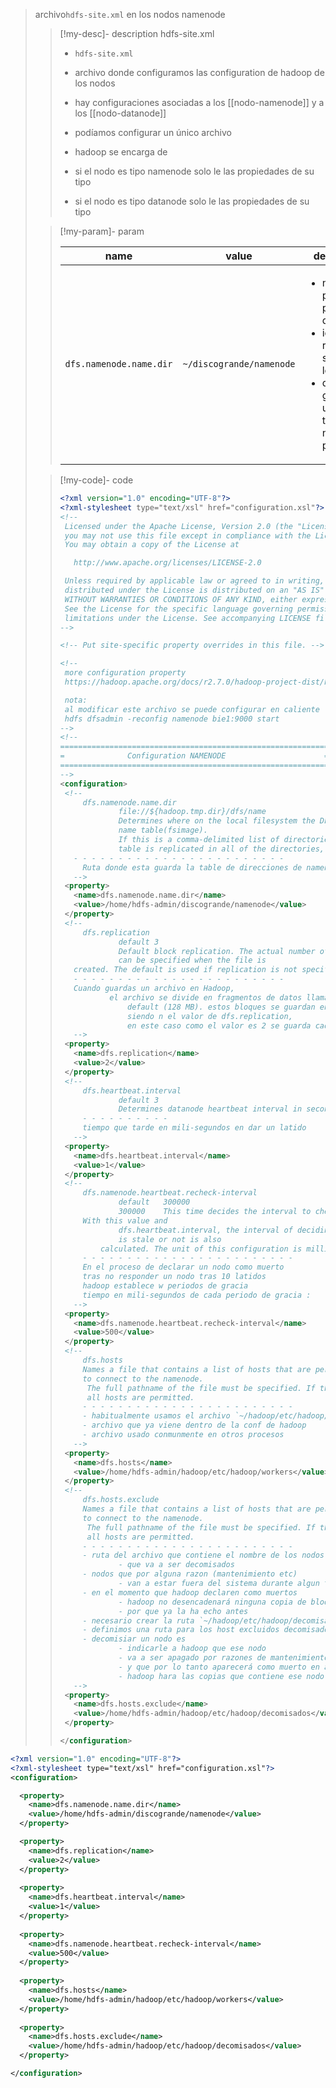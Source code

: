 
> archivo`hdfs-site.xml` en los nodos namenode
>
>>[!my-desc]-  description hdfs-site.xml
>>
>> - `hdfs-site.xml`
>>
>> - archivo donde configuramos las configuration de hadoop de los nodos
>> - hay configuraciones asociadas a los [[nodo-namenode]] y a los [[nodo-datanode]]
>> - podíamos configurar un único archivo 
>> - hadoop se encarga de 
>> 	- si el nodo es tipo namenode solo le las propiedades de su tipo
>> 	- si el nodo es tipo datanode solo le las propiedades de su tipo 
>
>>[!my-param]-  param
>>
>> | name | value | descripción |
>> |-|-|-|
>> |`dfs.namenode.name.dir`| `~/discogrande/namenode` |<ul><li>necesario para la persistencia de archivos</li><li>identifica la ruta donde se guardan los archivos</li><li>default se guarda en un archivo temporal, no hay persistencia</ul>|
>
>>[!my-code]-  code
>>
>>```xml
>><?xml version="1.0" encoding="UTF-8"?>
>><?xml-stylesheet type="text/xsl" href="configuration.xsl"?>
>><!--
>>  Licensed under the Apache License, Version 2.0 (the "License");
>>  you may not use this file except in compliance with the License.
>>  You may obtain a copy of the License at
>>
>>    http://www.apache.org/licenses/LICENSE-2.0
>>
>>  Unless required by applicable law or agreed to in writing, software
>>  distributed under the License is distributed on an "AS IS" BASIS,
>>  WITHOUT WARRANTIES OR CONDITIONS OF ANY KIND, either express or implied.
>>  See the License for the specific language governing permissions and
>>  limitations under the License. See accompanying LICENSE file.
>>-->
>>
>><!-- Put site-specific property overrides in this file. -->
>>
>><!--
>>  more configuration property
>>  https://hadoop.apache.org/docs/r2.7.0/hadoop-project-dist/hadoop-hdfs/hdfs-default.xml
>>
>>  nota:
>>  al modificar este archivo se puede configurar en caliente
>>  hdfs dfsadmin -reconfig namenode bie1:9000 start
>>-->
>><!--
>> ============================================================
>> =              Configuration NAMENODE                      =
>> ============================================================
>>-->
>><configuration>
>>  <!--
>>      dfs.namenode.name.dir
>>              file://${hadoop.tmp.dir}/dfs/name
>>              Determines where on the local filesystem the DFS name node should store the
>>              name table(fsimage).
>>              If this is a comma-delimited list of directories then the name
>>              table is replicated in all of the directories, for redundancy.
>>    - - - - - - - - - - - - - - - - - - - - - - - -
>>      Ruta donde esta guarda la table de direcciones de namenode
>>    -->
>>  <property>
>>    <name>dfs.namenode.name.dir</name>
>>    <value>/home/hdfs-admin/discogrande/namenode</value>
>>  </property>
>>  <!--
>>      dfs.replication
>>              default 3
>>              Default block replication. The actual number of replications
>>              can be specified when the file is
>>    created. The default is used if replication is not specified in create time.
>>    - - - - - - - - - - - - - - - - - - - - - - - -
>>    Cuando guardas un archivo en Hadoop,
>>            el archivo se divide en fragmentos de datos llamados "bloques"
>>                default (128 MB). estos bloques se guardan en n nodos
>>                siendo n el valor de dfs.replication,
>>                en este caso como el valor es 2 se guarda cada "bloque" en 2 nodos.
>>    -->
>>  <property>
>>    <name>dfs.replication</name>
>>    <value>2</value>
>>  </property>
>>  <!--
>>      dfs.heartbeat.interval
>>              default 3
>>              Determines datanode heartbeat interval in seconds.
>>      - - - - - - - - - -
>>      tiempo que tarde en mili-segundos en dar un latido
>>    -->
>>  <property>
>>    <name>dfs.heartbeat.interval</name>
>>    <value>1</value>
>>  </property>
>>  <!--
>>      dfs.namenode.heartbeat.recheck-interval
>>              default   300000
>>              300000    This time decides the interval to check for expired datanodes.
>>      With this value and
>>              dfs.heartbeat.interval, the interval of deciding the datanode
>>              is stale or not is also
>>          calculated. The unit of this configuration is millisecond.
>>      - - - - - - - - - - - - - - - - - - - - - - - -
>>      En el proceso de declarar un nodo como muerto
>>      tras no responder un nodo tras 10 latidos
>>      hadoop establece w periodos de gracia
>>      tiempo en mili-segundos de cada periodo de gracia :
>>    -->
>>  <property>
>>    <name>dfs.namenode.heartbeat.recheck-interval</name>
>>    <value>500</value>
>>  </property>
>>  <!--
>>      dfs.hosts
>>      Names a file that contains a list of hosts that are permitted
>>      to connect to the namenode.
>>       The full pathname of the file must be specified. If the value is empty,
>>       all hosts are permitted.
>>      - - - - - - - - - - - - - - - - - - - - - - - -
>>      - habitualmente usamos el archivo `~/hadoop/etc/hadoop/workers`
>>      - archivo que ya viene dentro de la conf de hadoop
>>      - archivo usado conmunmente en otros procesos
>>    -->
>>  <property>
>>    <name>dfs.hosts</name>
>>    <value>/home/hdfs-admin/hadoop/etc/hadoop/workers</value>
>>  </property>
>>  <!--
>>      dfs.hosts.exclude
>>      Names a file that contains a list of hosts that are permitted
>>      to connect to the namenode.
>>       The full pathname of the file must be specified. If the value is empty,
>>       all hosts are permitted.
>>      - - - - - - - - - - - - - - - - - - - - - - - -
>>      - ruta del archivo que contiene el nombre de los nodos
>>              - que va a ser decomisados
>>      - nodos que por alguna razon (mantenimiento etc)
>>              - van a estar fuera del sistema durante algun tiempo
>>      - en el momento que hadoop declaren como muertos
>>              - hadoop no desencadenará ninguna copia de bloques
>>              - por que ya la ha echo antes
>>      - necesario crear la ruta `~/hadoop/etc/hadoop/decomisados`
>>      - definimos una ruta para los host excluidos decomisados
>>      - decomisiar un nodo es
>>              - indicarle a hadoop que ese nodo
>>              - va a ser apagado por razones de mantenimiento etc ..
>>              - y que por lo tanto aparecerá como muerto en algun momento
>>              - hadoop hara las copias que contiene ese nodo.
>>    -->
>>  <property>
>>    <name>dfs.hosts.exclude</name>
>>    <value>/home/hdfs-admin/hadoop/etc/hadoop/decomisados</value>
>>  </property>
>>
>></configuration>

```xml
<?xml version="1.0" encoding="UTF-8"?>
<?xml-stylesheet type="text/xsl" href="configuration.xsl"?>
<configuration>

  <property>
    <name>dfs.namenode.name.dir</name>
    <value>/home/hdfs-admin/discogrande/namenode</value>
  </property>

  <property>
    <name>dfs.replication</name>
    <value>2</value>
  </property>
  
  <property>
    <name>dfs.heartbeat.interval</name>
    <value>1</value>
  </property>
  
  <property>
    <name>dfs.namenode.heartbeat.recheck-interval</name>
    <value>500</value>
  </property>
  
  <property>
    <name>dfs.hosts</name>
    <value>/home/hdfs-admin/hadoop/etc/hadoop/workers</value>
  </property>
  
  <property>
    <name>dfs.hosts.exclude</name>
    <value>/home/hdfs-admin/hadoop/etc/hadoop/decomisados</value>
  </property>

</configuration>
```